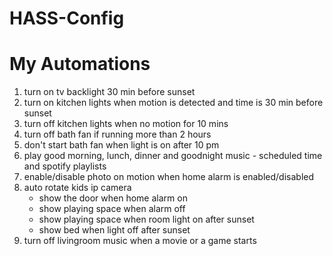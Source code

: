 # HASS-Config

# My Automations

1. turn on tv backlight 30 min before sunset
2. turn on kitchen lights when motion is detected and time is 30 min before sunset
3. turn off kitchen lights when no motion for 10 mins
4. turn off bath fan if running more than 2 hours
5. don't start bath fan when light is on after 10 pm
6. play good morning, lunch, dinner and goodnight music - scheduled time and spotify playlists
7. enable/disable photo on motion when home alarm is enabled/disabled
8. auto rotate kids ip camera
    - show the door when home alarm on
    - show playing space when alarm off
    - show playing space when room light on after sunset
    - show bed when light off after sunset
9. turn off livingroom music when a movie or a game starts
